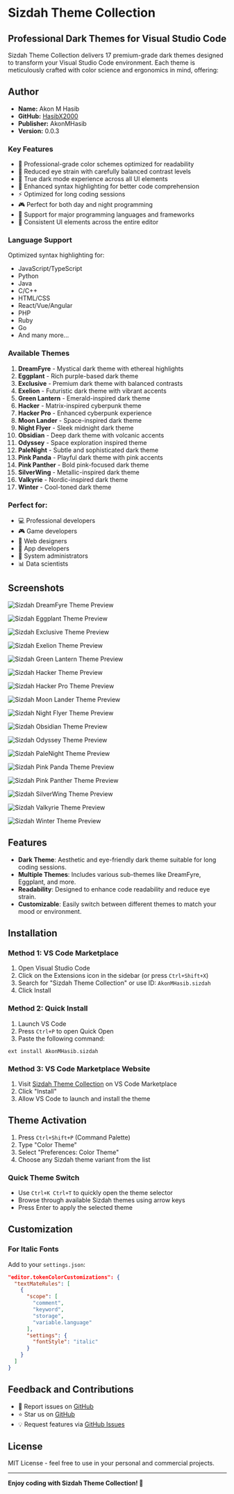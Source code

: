 # Sizdah Theme Collection

## Professional Dark Themes for Visual Studio Code

Sizdah Theme Collection delivers 17 premium-grade dark themes designed to transform your Visual Studio Code environment. Each theme is meticulously crafted with color science and ergonomics in mind, offering:

## Author

- **Name:** Akon M Hasib
- **GitHub:** [HasibX2000](https://github.com/HasibX2000)
- **Publisher:** AkonMHasib
- **Version:** 0.0.3

### Key Features

- 🎨 Professional-grade color schemes optimized for readability
- 👀 Reduced eye strain with carefully balanced contrast levels
- 🌙 True dark mode experience across all UI elements
- 🎯 Enhanced syntax highlighting for better code comprehension
- ⚡ Optimized for long coding sessions
- 🎮 Perfect for both day and night programming
- 🔧 Support for major programming languages and frameworks
- 🎯 Consistent UI elements across the entire editor

### Language Support

Optimized syntax highlighting for:

- JavaScript/TypeScript
- Python
- Java
- C/C++
- HTML/CSS
- React/Vue/Angular
- PHP
- Ruby
- Go
- And many more...

### Available Themes

1. **DreamFyre** - Mystical dark theme with ethereal highlights
2. **Eggplant** - Rich purple-based dark theme
3. **Exclusive** - Premium dark theme with balanced contrasts
4. **Exelion** - Futuristic dark theme with vibrant accents
5. **Green Lantern** - Emerald-inspired dark theme
6. **Hacker** - Matrix-inspired cyberpunk theme
7. **Hacker Pro** - Enhanced cyberpunk experience
8. **Moon Lander** - Space-inspired dark theme
9. **Night Flyer** - Sleek midnight dark theme
10. **Obsidian** - Deep dark theme with volcanic accents
11. **Odyssey** - Space exploration inspired theme
12. **PaleNight** - Subtle and sophisticated dark theme
13. **Pink Panda** - Playful dark theme with pink accents
14. **Pink Panther** - Bold pink-focused dark theme
15. **SilverWing** - Metallic-inspired dark theme
16. **Valkyrie** - Nordic-inspired dark theme
17. **Winter** - Cool-toned dark theme

### Perfect for:

- 💻 Professional developers
- 🎮 Game developers
- 🎨 Web designers
- 📱 App developers
- 🔧 System administrators
- 📊 Data scientists

## Screenshots

![Sizdah DreamFyre Theme Preview](https://raw.githubusercontent.com/HasibX2000/Sizdah-Theme-Collection/main/preview/sizdah-dreamfyre.png)

![Sizdah Eggplant Theme Preview](https://raw.githubusercontent.com/HasibX2000/Sizdah-Theme-Collection/main/preview/sizdah-eggplant.png)

![Sizdah Exclusive Theme Preview](https://raw.githubusercontent.com/HasibX2000/Sizdah-Theme-Collection/main/preview/sizdah-exclusive.png)

![Sizdah Exelion Theme Preview](https://raw.githubusercontent.com/HasibX2000/Sizdah-Theme-Collection/main/preview/sizdah-exelion.png)

![Sizdah Green Lantern Theme Preview](https://raw.githubusercontent.com/HasibX2000/Sizdah-Theme-Collection/main/preview/sizdah-green-lantern.png)

![Sizdah Hacker Theme Preview](https://raw.githubusercontent.com/HasibX2000/Sizdah-Theme-Collection/main/preview/sizdah-hacker.png)

![Sizdah Hacker Pro Theme Preview](https://raw.githubusercontent.com/HasibX2000/Sizdah-Theme-Collection/main/preview/sizdah-hacker-pro.png)

![Sizdah Moon Lander Theme Preview](https://raw.githubusercontent.com/HasibX2000/Sizdah-Theme-Collection/main/preview/sizdah-moon-lander.png)

![Sizdah Night Flyer Theme Preview](https://raw.githubusercontent.com/HasibX2000/Sizdah-Theme-Collection/main/preview/sizdah-night-flyer.png)

![Sizdah Obsidian Theme Preview](https://raw.githubusercontent.com/HasibX2000/Sizdah-Theme-Collection/main/preview/sizdah-obsidian.png)

![Sizdah Odyssey Theme Preview](https://raw.githubusercontent.com/HasibX2000/Sizdah-Theme-Collection/main/preview/sizdah-odyssey.png)

![Sizdah PaleNight Theme Preview](https://raw.githubusercontent.com/HasibX2000/Sizdah-Theme-Collection/main/preview/sizdah-palenight.png)

![Sizdah Pink Panda Theme Preview](https://raw.githubusercontent.com/HasibX2000/Sizdah-Theme-Collection/main/preview/sizdah-pink-panda.png)

![Sizdah Pink Panther Theme Preview](https://raw.githubusercontent.com/HasibX2000/Sizdah-Theme-Collection/main/preview/sizdah-pink-panther.png)

![Sizdah SilverWing Theme Preview](https://raw.githubusercontent.com/HasibX2000/Sizdah-Theme-Collection/main/preview/sizdah-silverwing.png)

![Sizdah Valkyrie Theme Preview](https://raw.githubusercontent.com/HasibX2000/Sizdah-Theme-Collection/main/preview/sizdah-valkyrie.png)

![Sizdah Winter Theme Preview](https://raw.githubusercontent.com/HasibX2000/Sizdah-Theme-Collection/main/preview/sizdah-winter.png)

## Features

- **Dark Theme**: Aesthetic and eye-friendly dark theme suitable for long coding sessions.
- **Multiple Themes**: Includes various sub-themes like DreamFyre, Eggplant, and more.
- **Readability**: Designed to enhance code readability and reduce eye strain.
- **Customizable**: Easily switch between different themes to match your mood or environment.

## Installation

### Method 1: VS Code Marketplace

1. Open Visual Studio Code
2. Click on the Extensions icon in the sidebar (or press `Ctrl+Shift+X`)
3. Search for "Sizdah Theme Collection" or use ID: `AkonMHasib.sizdah`
4. Click Install

### Method 2: Quick Install

1. Launch VS Code
2. Press `Ctrl+P` to open Quick Open
3. Paste the following command:

```
ext install AkonMHasib.sizdah
```

### Method 3: VS Code Marketplace Website

1. Visit [Sizdah Theme Collection](https://marketplace.visualstudio.com/items?itemName=AkonMHasib.sizdah) on VS Code Marketplace
2. Click "Install"
3. Allow VS Code to launch and install the theme

## Theme Activation

1. Press `Ctrl+Shift+P` (Command Palette)
2. Type "Color Theme"
3. Select "Preferences: Color Theme"
4. Choose any Sizdah theme variant from the list

### Quick Theme Switch

- Use `Ctrl+K Ctrl+T` to quickly open the theme selector
- Browse through available Sizdah themes using arrow keys
- Press Enter to apply the selected theme

## Customization

### For Italic Fonts

Add to your `settings.json`:

```json
"editor.tokenColorCustomizations": {
  "textMateRules": [
    {
      "scope": [
        "comment",
        "keyword",
        "storage",
        "variable.language"
      ],
      "settings": {
        "fontStyle": "italic"
      }
    }
  ]
}
```

## Feedback and Contributions

- 🐛 Report issues on [GitHub](https://github.com/HasibX2000/Sizdah-Theme-Collection/issues)
- ⭐ Star us on [GitHub](https://github.com/HasibX2000/Sizdah-Theme-Collection)
- 💡 Request features via [GitHub Issues](https://github.com/HasibX2000/Sizdah-Theme-Collection/issues)

## License

MIT License - feel free to use in your personal and commercial projects.

---

**Enjoy coding with Sizdah Theme Collection! 🚀**
